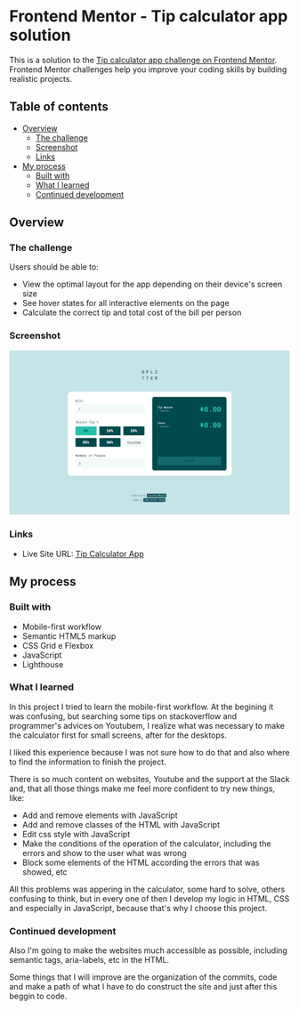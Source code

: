 # Frontend Mentor - Tip calculator app solution

This is a solution to the [Tip calculator app challenge on Frontend Mentor](https://www.frontendmentor.io/challenges/tip-calculator-app-ugJNGbJUX). Frontend Mentor challenges help you improve your coding skills by building realistic projects.

## Table of contents

- [Overview](#overview)
  - [The challenge](#the-challenge)
  - [Screenshot](#screenshot)
  - [Links](#links)
- [My process](#my-process)
  - [Built with](#built-with)
  - [What I learned](#what-i-learned)
  - [Continued development](#continued-development)

## Overview

### The challenge

Users should be able to:

- View the optimal layout for the app depending on their device's screen size
- See hover states for all interactive elements on the page
- Calculate the correct tip and total cost of the bill per person

### Screenshot

![](./design/final-photo-desktop.png)

### Links

- Live Site URL: [Tip Calculator App](https://tip-calculator-app-two-flax.vercel.app/)

## My process

### Built with

- Mobile-first workflow
- Semantic HTML5 markup
- CSS Grid e Flexbox
- JavaScript
- Lighthouse

### What I learned

<p>In this project I tried to learn the mobile-first workflow. At the begining it was confusing, but searching some tips on stackoverflow and programmer's advices on Youtubem, I realize what was necessary to make the calculator first for small screens, after for the desktops.</p>
<p>I liked this experience because I was not sure how to do that and also where to find the information to finish the project.</p>
<p>There is so much content on websites, Youtube and the support at the Slack and, that all those things make me feel more confident to try new things, like:</p>

- Add and remove elements with JavaScript
- Add and remove classes of the HTML with JavaScript
- Edit css style with JavaScript
- Make the conditions of the operation of the calculator, including the errors and show to the user what was wrong
- Block some elements of the HTML according the errors that was showed, etc

<p>All this problems was appering in the calculator, some hard to solve, others confusing to think, but in every one of then I develop my logic in HTML, CSS and especially in JavaScript, because that's why I choose this project.</p>

### Continued development

<p>Also I'm going to make the websites much accessible as possible, including semantic tags, aria-labels, etc in the HTML.</p>
<p>Some things that I will improve are the organization of the commits, code and make a path of what I have to do construct the site and just after this beggin to code.</p>
